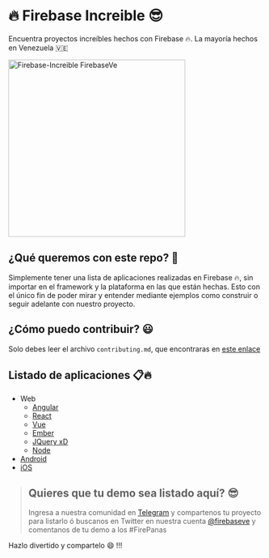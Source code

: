 # 🔥 Firebase Increible 😎
Encuentra proyectos increíbles hechos con Firebase 🔥.  La mayoría hechos en Venezuela 🇻🇪

  <img src="http://drive.google.com/uc?export=download&id=0ByoQ8u8IrvxGdkJneEF5TWVZckU" width="350" alt="Firebase-Increible FirebaseVe"/>

## ¿Qué queremos con este repo? 🤔
Simplemente tener una lista de aplicaciones realizadas en Firebase 🔥, sin importar en el framework y la plataforma en las que están hechas. Esto con el único fin de poder mirar y entender mediante ejemplos como construir o seguir adelante con nuestro proyecto. 

## ¿Cómo puedo contribuir? 😃
Solo debes leer el archivo `contributing.md`, que encontraras en [este enlace](https://github.com/firebaseve/firebase-increible/blob/develop/.github/CONTRIBUTING.md)

## Listado de aplicaciones 📋🔥

- Web
  - [Angular](https://github.com/firebaseve/firebase-increible/blob/develop/angular.md)
  - [React](https://github.com/firebaseve/firebase-increible/blob/develop/react.md)
  - [Vue](https://github.com/firebaseve/firebase-increible/blob/develop/vue.md)
  - [Ember](https://github.com/firebaseve/firebase-increible/blob/develop/ember.md)
  - [JQuery xD](https://github.com/firebaseve/firebase-increible/blob/develop/jquery.md) 
  - [Node](https://github.com/firebaseve/firebase-increible/blob/develop/node.md)
- [Android](https://github.com/firebaseve/firebase-increible/blob/develop/android/android.md)
- [iOS](https://github.com/firebaseve/firebase-increible/blob/develop/ios/iOS.md)

>## Quieres que tu demo sea listado aquí? :sunglasses:
>
>Ingresa a nuestra comunidad en [Telegram](https://t.me/firebaseVe) y compartenos tu proyecto para listarlo ó buscanos en Twitter en nuestra cuenta [@firebaseve](https://twitter.com/firebaseve) y comentanos de tu demo a los #FirePanas

Hazlo divertido y compartelo :smile: !!!

